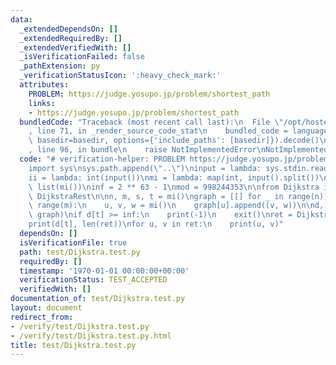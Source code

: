 ```yaml
---
data:
  _extendedDependsOn: []
  _extendedRequiredBy: []
  _extendedVerifiedWith: []
  _isVerificationFailed: false
  _pathExtension: py
  _verificationStatusIcon: ':heavy_check_mark:'
  attributes:
    PROBLEM: https://judge.yosupo.jp/problem/shortest_path
    links:
    - https://judge.yosupo.jp/problem/shortest_path
  bundledCode: "Traceback (most recent call last):\n  File \"/opt/hostedtoolcache/Python/3.10.8/x64/lib/python3.10/site-packages/onlinejudge_verify/documentation/build.py\"\
    , line 71, in _render_source_code_stat\n    bundled_code = language.bundle(stat.path,\
    \ basedir=basedir, options={'include_paths': [basedir]}).decode()\n  File \"/opt/hostedtoolcache/Python/3.10.8/x64/lib/python3.10/site-packages/onlinejudge_verify/languages/python.py\"\
    , line 96, in bundle\n    raise NotImplementedError\nNotImplementedError\n"
  code: "# verification-helper: PROBLEM https://judge.yosupo.jp/problem/shortest_path\n\
    import sys\nsys.path.append(\"..\")\ninput = lambda: sys.stdin.readline().rstrip()\n\
    ii = lambda: int(input())\nmi = lambda: map(int, input().split())\nli = lambda:\
    \ list(mi())\ninf = 2 ** 63 - 1\nmod = 998244353\n\nfrom Dijkstra import Dijkstra,\
    \ DijkstraRest\n\nn, m, s, t = mi()\ngraph = [[] for _ in range(n)]\nfor _ in\
    \ range(m):\n    u, v, w = mi()\n    graph[u].append((v, w))\n\nd, r = Dijkstra(s,\
    \ graph)\nif d[t] >= inf:\n    print(-1)\n    exit()\nret = DijkstraRest(r, t)\n\
    print(d[t], len(ret))\nfor u, v in ret:\n    print(u, v)"
  dependsOn: []
  isVerificationFile: true
  path: test/Dijkstra.test.py
  requiredBy: []
  timestamp: '1970-01-01 00:00:00+00:00'
  verificationStatus: TEST_ACCEPTED
  verifiedWith: []
documentation_of: test/Dijkstra.test.py
layout: document
redirect_from:
- /verify/test/Dijkstra.test.py
- /verify/test/Dijkstra.test.py.html
title: test/Dijkstra.test.py
---
```

